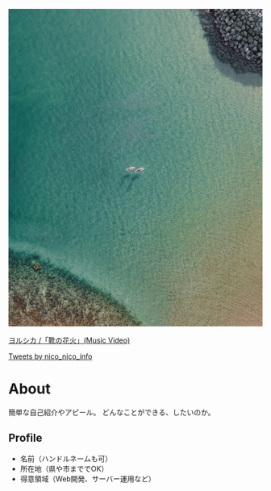 ![プロフィール画像](yy.jpg)


<script type="application/javascript" src="https://embed.nicovideo.jp/watch/sm31067084/script?w=640&h=360"></script><noscript><a href="https://www.nicovideo.jp/watch/sm31067084">ヨルシカ /「靴の花火」(Music Video)</a></noscript>


<a class="twitter-timeline" data-width="400" data-height="600" href="https://twitter.com/nico_nico_info?ref_src=twsrc%5Etfw">Tweets by nico_nico_info</a> <script async src="https://platform.twitter.com/widgets.js" charset="utf-8"></script>

# About
簡単な自己紹介やアピール。
どんなことができる、したいのか。

## Profile
- 名前（ハンドルネームも可）
- 所在地（県や市まででOK）
- 得意領域（Web開発、サーバー運用など）
